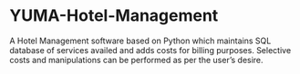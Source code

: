 # YUMA-Hotel-Management
A Hotel Management software based on Python which maintains SQL database of services availed and adds costs for billing purposes. Selective costs and manipulations can be performed as per the user’s desire.
